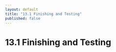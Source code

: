 ```yaml
---
layout: default
title: "13.1 Finishing and Testing"
published: false
---
```


# 13.1 Finishing and Testing